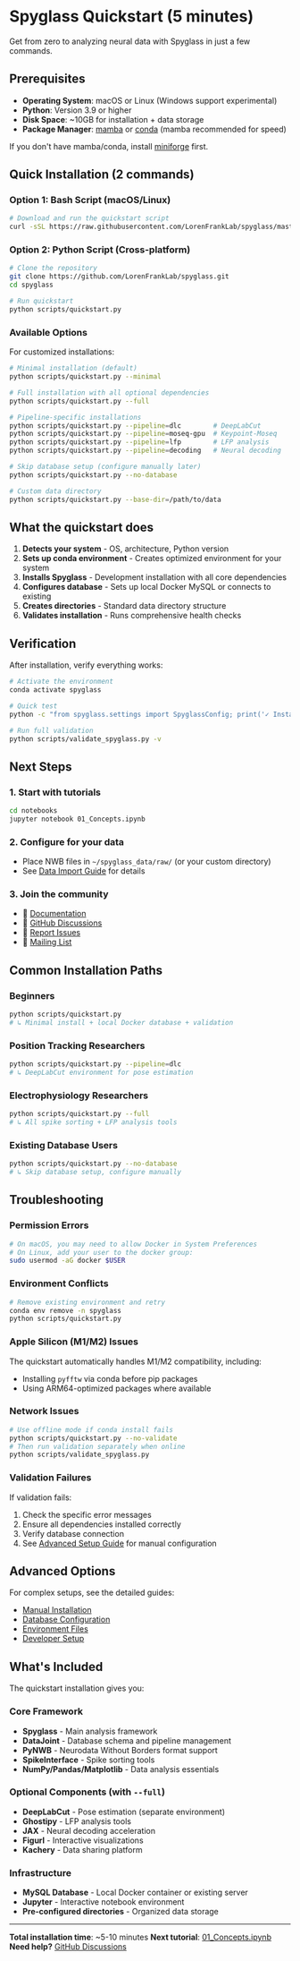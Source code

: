 # Spyglass Quickstart (5 minutes)

Get from zero to analyzing neural data with Spyglass in just a few commands.

## Prerequisites

- **Operating System**: macOS or Linux (Windows support experimental)
- **Python**: Version 3.9 or higher
- **Disk Space**: ~10GB for installation + data storage
- **Package Manager**: [mamba](https://mamba.readthedocs.io/) or [conda](https://docs.conda.io/) (mamba recommended for speed)

If you don't have mamba/conda, install [miniforge](https://github.com/conda-forge/miniforge#install) first.

## Quick Installation (2 commands)

### Option 1: Bash Script (macOS/Linux)
```bash
# Download and run the quickstart script
curl -sSL https://raw.githubusercontent.com/LorenFrankLab/spyglass/master/scripts/quickstart.sh | bash
```

### Option 2: Python Script (Cross-platform)
```bash
# Clone the repository
git clone https://github.com/LorenFrankLab/spyglass.git
cd spyglass

# Run quickstart
python scripts/quickstart.py
```

### Available Options

For customized installations:

```bash
# Minimal installation (default)
python scripts/quickstart.py --minimal

# Full installation with all optional dependencies
python scripts/quickstart.py --full

# Pipeline-specific installations
python scripts/quickstart.py --pipeline=dlc        # DeepLabCut
python scripts/quickstart.py --pipeline=moseq-gpu  # Keypoint-Moseq
python scripts/quickstart.py --pipeline=lfp        # LFP analysis
python scripts/quickstart.py --pipeline=decoding   # Neural decoding

# Skip database setup (configure manually later)
python scripts/quickstart.py --no-database

# Custom data directory
python scripts/quickstart.py --base-dir=/path/to/data
```

## What the quickstart does

1. **Detects your system** - OS, architecture, Python version
2. **Sets up conda environment** - Creates optimized environment for your system
3. **Installs Spyglass** - Development installation with all core dependencies
4. **Configures database** - Sets up local Docker MySQL or connects to existing
5. **Creates directories** - Standard data directory structure
6. **Validates installation** - Runs comprehensive health checks

## Verification

After installation, verify everything works:

```bash
# Activate the environment
conda activate spyglass

# Quick test
python -c "from spyglass.settings import SpyglassConfig; print('✓ Installation successful!')"

# Run full validation
python scripts/validate_spyglass.py -v
```

## Next Steps

### 1. Start with tutorials
```bash
cd notebooks
jupyter notebook 01_Concepts.ipynb
```

### 2. Configure for your data
- Place NWB files in `~/spyglass_data/raw/` (or your custom directory)
- See [Data Import Guide](https://lorenfranklab.github.io/spyglass/latest/notebooks/01_Insert_Data/) for details

### 3. Join the community
- 📖 [Documentation](https://lorenfranklab.github.io/spyglass/)
- 💬 [GitHub Discussions](https://github.com/LorenFrankLab/spyglass/discussions)
- 🐛 [Report Issues](https://github.com/LorenFrankLab/spyglass/issues)
- 📧 [Mailing List](https://groups.google.com/g/spyglass-users)

## Common Installation Paths

### Beginners
```bash
python scripts/quickstart.py
# ↳ Minimal install + local Docker database + validation
```

### Position Tracking Researchers
```bash
python scripts/quickstart.py --pipeline=dlc
# ↳ DeepLabCut environment for pose estimation
```

### Electrophysiology Researchers
```bash
python scripts/quickstart.py --full
# ↳ All spike sorting + LFP analysis tools
```

### Existing Database Users
```bash
python scripts/quickstart.py --no-database
# ↳ Skip database setup, configure manually
```

## Troubleshooting

### Permission Errors
```bash
# On macOS, you may need to allow Docker in System Preferences
# On Linux, add your user to the docker group:
sudo usermod -aG docker $USER
```

### Environment Conflicts
```bash
# Remove existing environment and retry
conda env remove -n spyglass
python scripts/quickstart.py
```

### Apple Silicon (M1/M2) Issues
The quickstart automatically handles M1/M2 compatibility, including:
- Installing `pyfftw` via conda before pip packages
- Using ARM64-optimized packages where available

### Network Issues
```bash
# Use offline mode if conda install fails
python scripts/quickstart.py --no-validate
# Then run validation separately when online
python scripts/validate_spyglass.py
```

### Validation Failures
If validation fails:
1. Check the specific error messages
2. Ensure all dependencies installed correctly
3. Verify database connection
4. See [Advanced Setup Guide](https://lorenfranklab.github.io/spyglass/latest/notebooks/00_Setup/) for manual configuration

## Advanced Options

For complex setups, see the detailed guides:

- [Manual Installation](https://lorenfranklab.github.io/spyglass/latest/notebooks/00_Setup/00_Spyglass_Setup.ipynb)
- [Database Configuration](https://lorenfranklab.github.io/spyglass/latest/notebooks/00_Setup/00_DatabaseSetup.ipynb)
- [Environment Files](https://lorenfranklab.github.io/spyglass/latest/notebooks/00_Setup/00_Environments.ipynb)
- [Developer Setup](https://lorenfranklab.github.io/spyglass/latest/notebooks/00_Setup/00_Development.ipynb)

## What's Included

The quickstart installation gives you:

### Core Framework
- **Spyglass** - Main analysis framework
- **DataJoint** - Database schema and pipeline management
- **PyNWB** - Neurodata Without Borders format support
- **SpikeInterface** - Spike sorting tools
- **NumPy/Pandas/Matplotlib** - Data analysis essentials

### Optional Components (with `--full`)
- **DeepLabCut** - Pose estimation (separate environment)
- **Ghostipy** - LFP analysis tools
- **JAX** - Neural decoding acceleration
- **Figurl** - Interactive visualizations
- **Kachery** - Data sharing platform

### Infrastructure
- **MySQL Database** - Local Docker container or existing server
- **Jupyter** - Interactive notebook environment
- **Pre-configured directories** - Organized data storage

---

**Total installation time**: ~5-10 minutes
**Next tutorial**: [01_Concepts.ipynb](notebooks/01_Concepts.ipynb)
**Need help?** [GitHub Discussions](https://github.com/LorenFrankLab/spyglass/discussions)